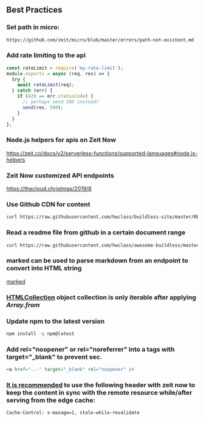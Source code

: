 ## Best Practices

### Set path in micro:

```sh
https://github.com/zeit/micro/blob/master/errors/path-not-existent.md
```

### Add rate limiting to the api

```js
const rateLimit = require('my-rate-limit');
module.exports = async (req, res) => {
  try {
    await rateLimit(req);
  } catch (err) {
    if (429 == err.statusCode) {
      // perhaps send 500 instead?
      send(res, 500);
    }
  }
};
```

### Node.js helpers for apis on Zeit Now

https://zeit.co/docs/v2/serverless-functions/supported-languages#node.js-helpers

### Zeit Now customized API endpoints

https://thecloud.christmas/2019/8

### Use Github CDN for content

```sh
curl https://raw.githubusercontent.com/hwclass/buildless-site/master/README.md
```

### Read a readme file from github in a certain document range

```sh
curl https://raw.githubusercontent.com/hwclass/awesome-buildless/master/README.md | sed -n '/### Articles/,/### Tutorials/p'
```

### marked can be used to parse markdown from an endpoint to convert into HTML string

[marked](https://github.com/markedjs/marked)

### [HTMLCollection](https://developer.mozilla.org/en-US/docs/Web/API/HTMLCollection) object collection is only iterable after applying _Array.from_

### Update npm to the latest version

```sh
npm install -g npm@latest
```

### Add rel="noopener" or rel="noreferrer" into a tags with target="\_blank" to prevent sec.

```html
<a href="..." target="_blank" rel="noopener" />
```

### [It is recommended](https://zeit.co/docs/v2/network/caching/#stale-while-revalidate) to use the following header with zeit now to keep the content in sync with the remote resource while/after serving from the edge cache:

```sh
Cache-Control: s-maxage=1, stale-while-revalidate
```
